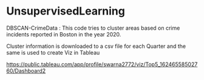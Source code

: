 # UnsupervisedLearning

DBSCAN-CrimeData : 
This code tries to cluster areas based on crime incidents reported in Boston in the year 2020. 

Cluster information is downloaded to a csv file for each Quarter and the same is used to create Viz in Tableau

https://public.tableau.com/app/profile/swarna2772/viz/Top5_16246558502760/Dashboard2

